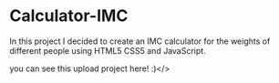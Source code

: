 # Calculator-IMC
In this project I decided to create an IMC calculator for the weights of different people using HTML5 CSS5 and JavaScript.

<a src="https://calculator-imc.vercel.app/">you can see this upload project here! :)</>
